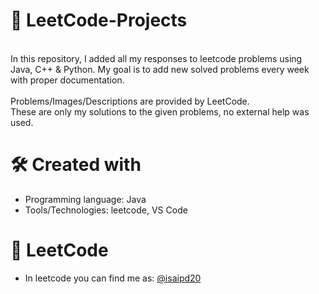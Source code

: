 
# 💼 LeetCode-Projects <a name="about-project"></a>
<br>
In this repository, I added all my responses to leetcode problems using Java, C++ & Python. My goal is to add new solved problems every week with proper documentation. <br><br>
Problems/Images/Descriptions are provided by LeetCode.
<br>
These are only my solutions to the given problems, no external help was used.

# 🛠 Created with
- Programming language: Java
- Tools/Technologies: leetcode, VS Code

# 💎 LeetCode
- In leetcode you can find me as: [@isaipd20](https://leetcode.com/isaipd20/)
